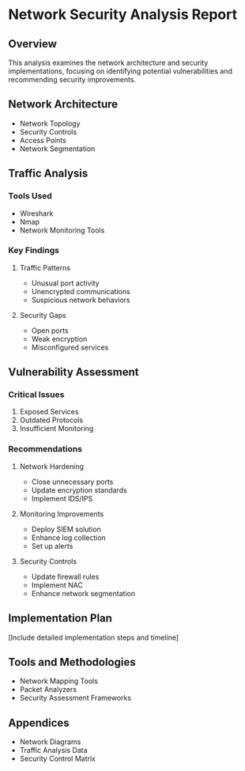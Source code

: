 # Network Security Analysis Report

## Overview
This analysis examines the network architecture and security implementations, focusing on identifying potential vulnerabilities and recommending security improvements.

## Network Architecture
- Network Topology
- Security Controls
- Access Points
- Network Segmentation

## Traffic Analysis
### Tools Used
- Wireshark
- Nmap
- Network Monitoring Tools

### Key Findings
1. Traffic Patterns
   - Unusual port activity
   - Unencrypted communications
   - Suspicious network behaviors

2. Security Gaps
   - Open ports
   - Weak encryption
   - Misconfigured services

## Vulnerability Assessment
### Critical Issues
1. Exposed Services
2. Outdated Protocols
3. Insufficient Monitoring

### Recommendations
1. Network Hardening
   - Close unnecessary ports
   - Update encryption standards
   - Implement IDS/IPS

2. Monitoring Improvements
   - Deploy SIEM solution
   - Enhance log collection
   - Set up alerts

3. Security Controls
   - Update firewall rules
   - Implement NAC
   - Enhance network segmentation

## Implementation Plan
[Include detailed implementation steps and timeline]

## Tools and Methodologies
- Network Mapping Tools
- Packet Analyzers
- Security Assessment Frameworks

## Appendices
- Network Diagrams
- Traffic Analysis Data
- Security Control Matrix

